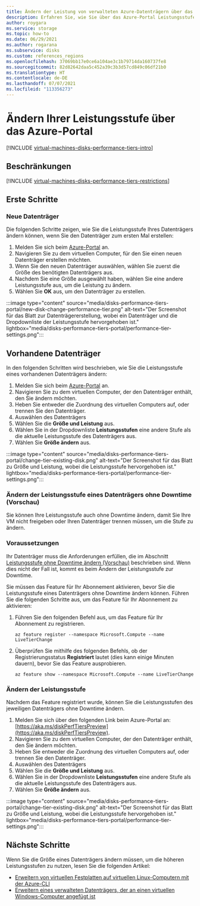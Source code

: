 ```yaml
---
title: Ändern der Leistung von verwalteten Azure-Datenträgern über das Azure-Portal
description: Erfahren Sie, wie Sie über das Azure-Portal Leistungsstufen für neue und vorhandene verwaltete Datenträger ändern.
author: roygara
ms.service: storage
ms.topic: how-to
ms.date: 06/29/2021
ms.author: rogarana
ms.subservice: disks
ms.custom: references_regions
ms.openlocfilehash: 37069bb17e0ce6a104ae3c1b79714da160737fe8
ms.sourcegitcommit: 82d82642daa5c452a39c3b3d57cd849c06df21b0
ms.translationtype: HT
ms.contentlocale: de-DE
ms.lasthandoff: 07/07/2021
ms.locfileid: "113356273"
---
```

# <a name="change-your-performance-tier-using-the-azure-portal"></a>Ändern Ihrer Leistungsstufe über das Azure-Portal

[!INCLUDE [virtual-machines-disks-performance-tiers-intro](../../includes/virtual-machines-disks-performance-tiers-intro.md)]

## <a name="restrictions"></a>Beschränkungen

[!INCLUDE [virtual-machines-disks-performance-tiers-restrictions](../../includes/virtual-machines-disks-performance-tiers-restrictions.md)]

## <a name="getting-started"></a>Erste Schritte

### <a name="new-disks"></a>Neue Datenträger

Die folgenden Schritte zeigen, wie Sie die Leistungsstufe Ihres Datenträgers ändern können, wenn Sie den Datenträger zum ersten Mal erstellen:

1. Melden Sie sich beim [Azure-Portal](https://portal.azure.com/) an.
1. Navigieren Sie zu dem virtuellen Computer, für den Sie einen neuen Datenträger erstellen möchten.
1. Wenn Sie den neuen Datenträger auswählen, wählen Sie zuerst die Größe des benötigten Datenträgers aus.
1. Nachdem Sie eine Größe ausgewählt haben, wählen Sie eine andere Leistungsstufe aus, um die Leistung zu ändern.
1. Wählen Sie **OK** aus, um den Datenträger zu erstellen.

:::image type="content" source="media/disks-performance-tiers-portal/new-disk-change-performance-tier.png" alt-text="Der Screenshot für das Blatt zur Datenträgererstellung, wobei ein Datenträger und die Dropdownliste der Leistungsstufe hervorgehoben ist." lightbox="media/disks-performance-tiers-portal/performance-tier-settings.png":::


## <a name="existing-disks"></a>Vorhandene Datenträger

In den folgenden Schritten wird beschrieben, wie Sie die Leistungsstufe eines vorhandenen Datenträgers ändern:

1. Melden Sie sich beim [Azure-Portal](https://portal.azure.com/) an.
1. Navigieren Sie zu dem virtuellen Computer, der den Datenträger enthält, den Sie ändern möchten.
1. Heben Sie entweder die Zuordnung des virtuellen Computers auf, oder trennen Sie den Datenträger.
1. Auswählen des Datenträgers
1. Wählen Sie die **Größe und Leistung** aus.
1. Wählen Sie in der Dropdownliste **Leistungsstufen** eine andere Stufe als die aktuelle Leistungsstufe des Datenträgers aus.
1. Wählen Sie **Größe ändern** aus.

:::image type="content" source="media/disks-performance-tiers-portal/change-tier-existing-disk.png" alt-text="Der Screenshot für das Blatt zu Größe und Leistung, wobei die Leistungsstufe hervorgehoben ist." lightbox="media/disks-performance-tiers-portal/performance-tier-settings.png":::

### <a name="change-the-performance-tier-of-a-disk-without-downtime-preview"></a>Ändern der Leistungsstufe eines Datenträgers ohne Downtime (Vorschau)

Sie können Ihre Leistungsstufe auch ohne Downtime ändern, damit Sie Ihre VM nicht freigeben oder Ihren Datenträger trennen müssen, um die Stufe zu ändern.

### <a name="prerequisites"></a>Voraussetzungen

Ihr Datenträger muss die Anforderungen erfüllen, die im Abschnitt [Leistungsstufe ohne Downtime ändern (Vorschau)](#change-performance-tier-without-downtime-preview) beschrieben sind. Wenn dies nicht der Fall ist, kommt es beim Ändern der Leistungsstufe zur Downtime.

Sie müssen das Feature für Ihr Abonnement aktivieren, bevor Sie die Leistungsstufe eines Datenträgers ohne Downtime ändern können. Führen Sie die folgenden Schritte aus, um das Feature für Ihr Abonnement zu aktivieren:

1.  Führen Sie den folgenden Befehl aus, um das Feature für Ihr Abonnement zu registrieren.

    ```azurecli
    az feature register --namespace Microsoft.Compute --name LiveTierChange
    ```
 
1.  Überprüfen Sie mithilfe des folgenden Befehls, ob der Registrierungsstatus **Registriert** lautet (dies kann einige Minuten dauern), bevor Sie das Feature ausprobieren.

    ```azurecli
    az feature show --namespace Microsoft.Compute --name LiveTierChange
    ```

### <a name="change-performance-tier"></a>Ändern der Leistungsstufe

Nachdem das Feature registriert wurde, können Sie die Leistungsstufen des jeweiligen Datenträgers ohne Downtime ändern.

1. Melden Sie sich über den folgenden Link beim Azure-Portal an: [https://aka.ms/diskPerfTiersPreview](https://aka.ms/diskPerfTiersPreview).
1. Navigieren Sie zu dem virtuellen Computer, der den Datenträger enthält, den Sie ändern möchten.
1. Heben Sie entweder die Zuordnung des virtuellen Computers auf, oder trennen Sie den Datenträger.
1. Auswählen des Datenträgers
1. Wählen Sie die **Größe und Leistung** aus.
1. Wählen Sie in der Dropdownliste **Leistungsstufen** eine andere Stufe als die aktuelle Leistungsstufe des Datenträgers aus.
1. Wählen Sie **Größe ändern** aus.

:::image type="content" source="media/disks-performance-tiers-portal/change-tier-existing-disk.png" alt-text="Der Screenshot für das Blatt zu Größe und Leistung, wobei die Leistungsstufe hervorgehoben ist." lightbox="media/disks-performance-tiers-portal/performance-tier-settings.png":::

## <a name="next-steps"></a>Nächste Schritte

Wenn Sie die Größe eines Datenträgers ändern müssen, um die höheren Leistungsstufen zu nutzen, lesen Sie die folgenden Artikel:

- [Erweitern von virtuellen Festplatten auf virtuellen Linux-Computern mit der Azure-CLI](linux/expand-disks.md)
- [Erweitern eines verwalteten Datenträgers, der an einen virtuellen Windows-Computer angefügt ist](windows/expand-os-disk.md)
